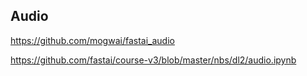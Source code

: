 ## Audio

https://github.com/mogwai/fastai_audio

https://github.com/fastai/course-v3/blob/master/nbs/dl2/audio.ipynb